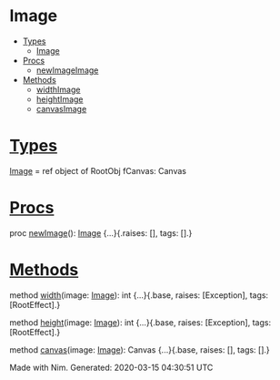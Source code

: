 Image
=====
*   [Types](#7)
    *   [Image](#Image "Image = ref object of RootObj
          fCanvas: Canvas")
*   [Procs](#12)
    *   [newImageImage](#newImage "newImage(): Image")
*   [Methods](#14)
    *   [widthImage](#width.e%2CImage "width(image: Image): int")
    *   [heightImage](#height.e%2CImage "height(image: Image): int")
    *   [canvasImage](#canvas.e%2CImage "canvas(image: Image): Canvas")

[Types](#7)
===========

[Image](Image.html#Image) \= ref object of RootObj
  fCanvas: Canvas

[Procs](#12)
============

proc [newImage](#newImage)(): [Image](Image.html#Image) {...}{.raises: \[\], tags: \[\].}

[Methods](#14)
==============

method [width](#width.e%2CImage)(image: [Image](Image.html#Image)): int {...}{.base, raises: \[Exception\], tags: \[RootEffect\].}

method [height](#height.e%2CImage)(image: [Image](Image.html#Image)): int {...}{.base, raises: \[Exception\], tags: \[RootEffect\].}

method [canvas](#canvas.e%2CImage)(image: [Image](Image.html#Image)): Canvas {...}{.base, raises: \[\], tags: \[\].}

  
Made with Nim. Generated: 2020-03-15 04:30:51 UTC
